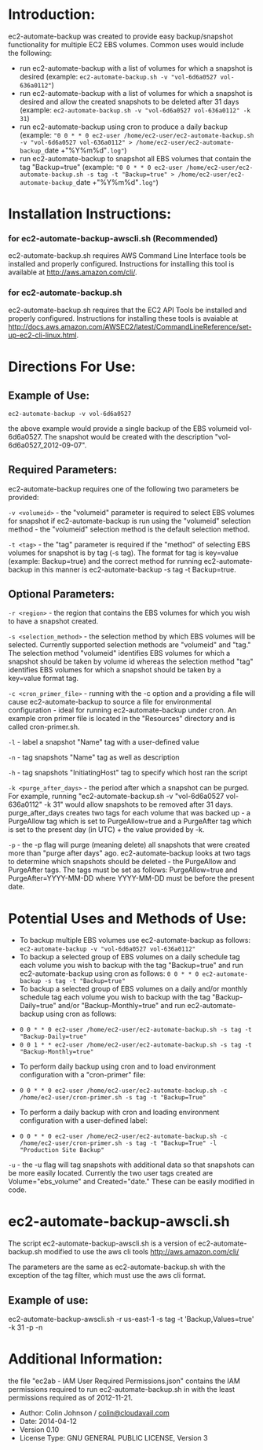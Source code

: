 # Introduction:
ec2-automate-backup was created to provide easy backup/snapshot functionality for multiple EC2 EBS volumes. Common uses would include the following:
* run ec2-automate-backup with a list of volumes for which a snapshot is desired (example: `ec2-automate-backup.sh -v "vol-6d6a0527 vol-636a0112"`)
* run ec2-automate-backup with a list of volumes for which a snapshot is desired and allow the created snapshots to be deleted after 31 days (example: `ec2-automate-backup.sh -v "vol-6d6a0527 vol-636a0112" -k 31`)
* run ec2-automate-backup using cron to produce a daily backup (example: `"0 0 * * 0 ec2-user /home/ec2-user/ec2-automate-backup.sh -v "vol-6d6a0527 vol-636a0112" > /home/ec2-user/ec2-automate-backup_`date +"%Y%m%d"`.log"`)
* run ec2-automate-backup to snapshot all EBS volumes that contain the tag "Backup=true" (example: `"0 0 * * 0 ec2-user /home/ec2-user/ec2-automate-backup.sh -s tag -t "Backup=true" > /home/ec2-user/ec2-automate-backup_`date +"%Y%m%d"`.log"`)

# Installation Instructions:
### for ec2-automate-backup-awscli.sh (Recommended)
ec2-automate-backup.sh requires AWS Command Line Interface tools be installed and properly configured. Instructions for installing this tool is available at http://aws.amazon.com/cli/.

### for ec2-automate-backup.sh
ec2-automate-backup.sh requires that the EC2 API Tools be installed and properly configured. Instructions for installing these tools is avaiable at http://docs.aws.amazon.com/AWSEC2/latest/CommandLineReference/set-up-ec2-cli-linux.html.

# Directions For Use:
## Example of Use:
`ec2-automate-backup -v vol-6d6a0527`

the above example would provide a single backup of the EBS volumeid vol-6d6a0527. The snapshot would be created with the description "vol-6d6a0527_2012-09-07".
## Required Parameters:
ec2-automate-backup requires one of the following two parameters be provided:

`-v <volumeid>` - the "volumeid" parameter is required to select EBS volumes for snapshot if ec2-automate-backup is run using the "volumeid" selection method - the "volumeid" selection method is the default selection method.
    
`-t <tag>` - the "tag" parameter is required if the "method" of selecting EBS volumes for snapshot is by tag (-s tag). The format for tag is key=value (example: Backup=true) and the correct method for running ec2-automate-backup in this manner is ec2-automate-backup -s tag -t Backup=true.
## Optional Parameters:
`-r <region>` - the region that contains the EBS volumes for which you wish to have a snapshot created.

`-s <selection_method>` - the selection method by which EBS volumes will be selected. Currently supported selection methods are "volumeid" and "tag." The selection method "volumeid" identifies EBS volumes for which a snapshot should be taken by volume id whereas the selection method "tag" identifies EBS volumes for which a snapshot should be taken by a key=value format tag.

`-c <cron_primer_file>` - running with the -c option and a providing a file will cause ec2-automate-backup to source a file for environmental configuration - ideal for running ec2-automate-backup under cron. An example cron primer file is located in the "Resources" directory and is called cron-primer.sh.

`-l` - label a snapshot "Name" tag with a user-defined value

`-n` - tag snapshots "Name" tag as well as description

`-h` - tag snapshots "InitiatingHost" tag to specify which host ran the script

`-k <purge_after_days>` - the period after which a snapshot can be purged. For example, running "ec2-automate-backup.sh -v "vol-6d6a0527 vol-636a0112" -k 31" would allow snapshots to be removed after 31 days. purge_after_days creates two tags for each volume that was backed up - a PurgeAllow tag which is set to PurgeAllow=true and a PurgeAfter tag which is set to the present day (in UTC) + the value provided by -k.

`-p` - the -p flag will purge (meaning delete) all snapshots that were created more than "purge after days" ago. ec2-automate-backup looks at two tags to determine which snapshots should be deleted - the PurgeAllow and PurgeAfter tags. The tags must be set as follows: PurgeAllow=true and PurgeAfter=YYYY-MM-DD where YYYY-MM-DD must be before the present date.
# Potential Uses and Methods of Use:
* To backup multiple EBS volumes use ec2-automate-backup as follows: `ec2-automate-backup -v "vol-6d6a0527 vol-636a0112"`
* To backup a selected group of EBS volumes on a daily schedule tag each volume you wish to backup with the tag "Backup=true" and run ec2-automate-backup using cron as follows: `0 0 * * 0 ec2-automate-backup -s tag -t "Backup=true"`
* To backup a selected group of EBS volumes on a daily and/or monthly schedule tag each volume you wish to backup with the tag "Backup-Daily=true" and/or "Backup-Monthly=true" and run ec2-automate-backup using cron as follows:
 - `0 0 * * 0 ec2-user /home/ec2-user/ec2-automate-backup.sh -s tag -t "Backup-Daily=true"`
 - `0 0 1 * * ec2-user /home/ec2-user/ec2-automate-backup.sh -s tag -t "Backup-Monthly=true"`
* To perform daily backup using cron and to load environment configuration with a "cron-primer" file:
 - `0 0 * * 0 ec2-user /home/ec2-user/ec2-automate-backup.sh -c /home/ec2-user/cron-primer.sh -s tag -t "Backup=True"`
* To perform a daily backup with cron and loading environment configuration with a user-defined label:
 - `0 0 * * 0 ec2-user /home/ec2-user/ec2-automate-backup.sh -c /home/ec2-user/cron-primer.sh -s tag -t "Backup=True" -l "Production Site Backup"`

`-u` - the -u flag will tag snapshots with additional data so that snapshots can be more easily located. Currently the two user tags created are Volume="ebs_volume" and Created="date." These can be easily modified in code.

# ec2-automate-backup-awscli.sh

The script ec2-automate-backup-awscli.sh is a version of ec2-automate-backup.sh modified to use the aws cli tools http://aws.amazon.com/cli/

The parameters are the same as ec2-automate-backup.sh with the exception of the tag filter, which must use the aws cli format.

## Example of use:

 ec2-automate-backup-awscli.sh -r us-east-1 -s tag -t 'Backup,Values=true' -k 31 -p -n


# Additional Information:
the file "ec2ab - IAM User Required Permissions.json" contains the IAM permissions required to run ec2-automate-backup.sh in with the least permissions required as of 2012-11-21.

- Author: Colin Johnson / colin@cloudavail.com
- Date: 2014-04-12
- Version 0.10
- License Type: GNU GENERAL PUBLIC LICENSE, Version 3
